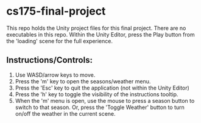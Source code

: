 # cs175-final-project

This repo holds the Unity project files for this final project. There are no executables in this repo. Within the Unity Editor, press the Play button from the 'loading' scene for the full experience.

## Instructions/Controls:

1. Use WASD/arrow keys to move.
2. Press the 'm' key to open the seasons/weather menu.
3. Press the 'Esc' key to quit the application (not within the Unity Editor)
4. Press the 'h' key to toggle the visibility of the instructions tooltip.
5. When the 'm' menu is open, use the mouse to press a season button to switch to that season. Or, press the 'Toggle Weather' button to turn on/off the weather in the current scene.